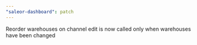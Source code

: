 ```yaml
---
"saleor-dashboard": patch
---
```


Reorder warehouses on channel edit is now called only when warehouses have been changed
